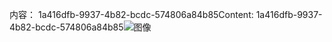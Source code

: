 <span data-ttu-id="e04af-101">内容： 1a416dfb-9937-4b82-bcdc-574806a84b85</span><span class="sxs-lookup"><span data-stu-id="e04af-101">Content: 1a416dfb-9937-4b82-bcdc-574806a84b85</span></span>![图像](379225ea-dbc7-4d33-8e23-80197bc1dd79.png)
